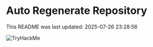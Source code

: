 # Auto Regenerate Repository

This README was last updated: 2025-07-26 23:28:56

 ![TryHackMe](https://tryhackme.com/badge/533634)